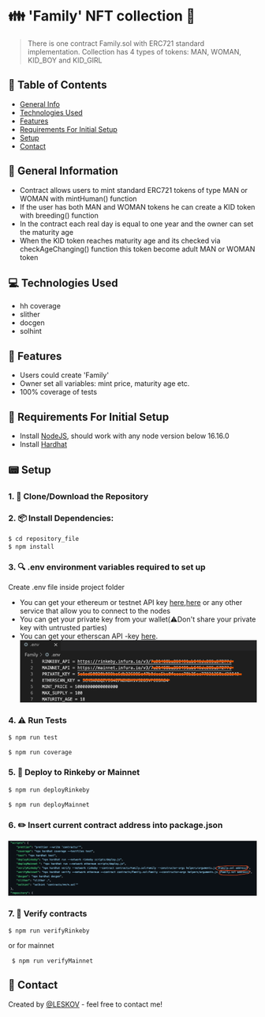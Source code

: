 # 👪 'Family' NFT collection 👫
> There is one contract Family.sol with ERC721 standard implementation. Collection has 4 types of tokens: MAN, WOMAN, KID_BOY and KID_GIRL
## 📁 Table of Contents
* [General Info](#general-information)
* [Technologies Used](#technologies-used)
* [Features](#features)
* [Requirements For Initial Setup](#requirements)
* [Setup](#setup)
* [Contact](#contact)



## 🚩 General Information
- Contract allows users to mint standard ERC721 tokens of type MAN or WOMAN with mintHuman() function
- If the user has both MAN and WOMAN tokens he can create a KID token with breeding() function
- In the contract each real day is equal to one year and the owner can set the maturity age
- When the KID token reaches maturity age and its checked via checkAgeChanging() function this token become adult MAN or WOMAN token

 
## 💻 Technologies Used
- hh coverage
- slither
- docgen
- solhint

## 🌟 Features
- Users could create 'Family'
- Owner set all variables: mint price, maturity age etc.
- 100% coverage of tests

## 👀 Requirements For Initial Setup
- Install [NodeJS](https://nodejs.org/en/), should work with any node version below 16.16.0
- Install [Hardhat](https://hardhat.org/)

## 📟 Setup
### 1. 💾 Clone/Download the Repository
### 2. 📦 Install Dependencies:
```
$ cd repository_file
$ npm install
```
### 3. 🔍  .env environment variables required to set up
Create .env file inside project folder
- You can get your ethereum or testnet API key [here](https://infura.io/dashboard/ethereum),[here](https://www.alchemy.com) or any other service that allow you to connect to the nodes
- You can get your private key from your wallet(⚠️Don't share your private key with untrusted parties) 
- You can get your etherscan API -key [here](https://etherscan.io/myapikey).
![Example screenshot](./helpers/Screenshot8.png)

### 4. ⚠️  Run Tests
```
$ npm run test
```

```
$ npm run coverage
```

### 5. 🚀 Deploy to Rinkeby or Mainnet
```
$ npm run deployRinkeby
``` 
```
$ npm run deployMainnet 
``` 

### 6. ✏️ Insert current contract address into package.json
![Example screenshot](./helpers/Screenshot7.png)

### 7. 📜 Verify contracts
```
$ npm run verifyRinkeby
```

or for mainnet

```
 $ npm run verifyMainnet
```


## 💬 Contact
Created by [@LESKOV](https://www.linkedin.com/in/ivan-lieskov-4b5664189/) - feel free to contact me!
